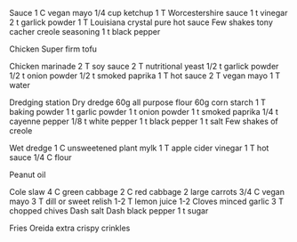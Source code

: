 Sauce
1 C vegan mayo
1/4 cup ketchup
1 T Worcestershire sauce
1 t vinegar
2 t garlick powder
1 T Louisiana crystal pure hot sauce
Few shakes tony cacher creole seasoning
1 t black pepper

Chicken
Super firm tofu

Chicken marinade
2 T soy sauce
2 T nutritional yeast
1/2 t garlick powder
1/2 t onion powder
1/2 t smoked paprika
1 T hot sauce
2 T vegan mayo
1 T water

Dredging station
Dry dredge
60g all purpose flour
60g corn starch 
1 T baking powder
1 t garlic powder
1 t onion powder
1 t smoked paprika 
1/4 t cayenne pepper
1/8 t white pepper
1 t black pepper
1 t salt
Few shakes of creole 

Wet dredge
1 C unsweetened plant mylk
1 T apple cider vinegar 
1 T hot sauce
1/4 C flour

Peanut oil

Cole slaw
4 C green cabbage 
2 C red cabbage
2 large carrots
3/4 C vegan mayo
3 T dill or sweet relish
1-2 T lemon juice
1-2 Cloves minced garlic
3 T chopped chives
Dash salt
Dash black pepper
1 t sugar

Fries
Oreida extra crispy crinkles